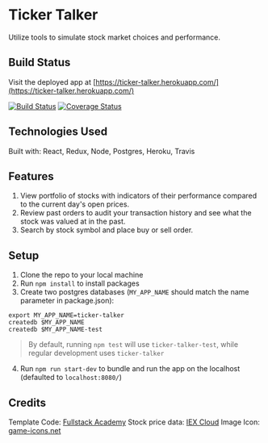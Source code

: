 # Ticker Talker

Utilize tools to simulate stock market choices and performance.

## Build Status

Visit the deployed app at [https://ticker-talker.herokuapp.com/](https://ticker-talker.herokuapp.com/)

[![Build Status](https://travis-ci.org/katmd/TickerTalker.svg?branch=master)](https://travis-ci.org/katmd/TickerTalker) [![Coverage Status](https://coveralls.io/repos/github/katmd/TickerTalker/badge.svg?branch=master)](https://coveralls.io/github/katmd/TickerTalker?branch=master)

## Technologies Used

Built with: React, Redux, Node, Postgres, Heroku, Travis

## Features

1.  View portfolio of stocks with indicators of their performance compared to the current day's open prices.
2.  Review past orders to audit your transaction history and see what the stock was valued at in the past.
3.  Search by stock symbol and place buy or sell order.

## Setup

1.  Clone the repo to your local machine
2.  Run `npm install` to install packages
3.  Create two postgres databases (`MY_APP_NAME` should match the name parameter in package.json):

```
export MY_APP_NAME=ticker-talker
createdb $MY_APP_NAME
createdb $MY_APP_NAME-test
```

> By default, running `npm test` will use `ticker-talker-test`, while regular development uses `ticker-talker`

4.  Run `npm run start-dev` to bundle and run the app on the localhost (defaulted to `localhost:8080/`)

## Credits

Template Code: [Fullstack Academy](https://github.com/FullstackAcademy)
Stock price data: [IEX Cloud](https://iexcloud.io)
Image Icon: [game-icons.net](https://game-icons.net/)
